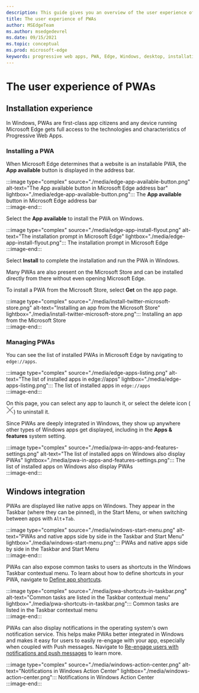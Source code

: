 ```yaml
---
description: This guide gives you an overview of the user experience of PWAs on Microsoft Edge and Windows.
title: The user experience of PWAs
author: MSEdgeTeam
ms.author: msedgedevrel
ms.date: 09/15/2021
ms.topic: conceptual
ms.prod: microsoft-edge
keywords: progressive web apps, PWA, Edge, Windows, desktop, installation, integration, microsoft store, ux
---
```

# The user experience of PWAs 

## Installation experience    

In Windows, PWAs are first-class app citizens and any device running Microsoft Edge gets full access to the technologies and characteristics of Progressive Web Apps.  

### Installing a PWA  

When Microsoft Edge determines that a website is an installable PWA, the **App available** button is displayed in the address bar.  

:::image type="complex" source="./media/edge-app-available-button.png" alt-text="The App available button in Microsoft Edge address bar" lightbox="./media/edge-app-available-button.png":::
   The **App available** button in Microsoft Edge address bar  
:::image-end:::  

Select the **App available** to install the PWA on Windows.

:::image type="complex" source="./media/edge-app-install-flyout.png" alt-text="The installation prompt in Microsoft Edge" lightbox="./media/edge-app-install-flyout.png":::
   The installation prompt in Microsoft Edge  
:::image-end:::  

Select **Install** to complete the installation and run the PWA in Windows.  

Many PWAs are also present on the Microsoft Store and can be installed directly from there without even opening Microsoft Edge.  

To install a PWA from the Microsoft Store, select **Get** on the app page.  

:::image type="complex" source="./media/install-twitter-microsoft-store.png" alt-text="Installing an app from the Microsoft Store" lightbox="./media/install-twitter-microsoft-store.png":::
   Installing an app from the Microsoft Store  
:::image-end:::  

### Managing PWAs  

You can see the list of installed PWAs in Microsoft Edge by navigating to `edge://apps`.  

:::image type="complex" source="./media/edge-apps-listing.png" alt-text="The list of installed apps in edge://apps" lightbox="./media/edge-apps-listing.png":::
   The list of installed apps in `edge://apps`  
:::image-end:::  

On this page, you can select any app to launch it, or select the delete icon \(![Uninstall app](./media/uninstall-app-button.png)\) to uninstall it.  

Since PWAs are deeply integrated in Windows, they show up anywhere other types of Windows apps get displayed, including in the **Apps & features** system setting.  

:::image type="complex" source="./media/pwa-in-apps-and-features-settings.png" alt-text="The list of installed apps on Windows also display PWAs" lightbox="./media/pwa-in-apps-and-features-settings.png":::
   The list of installed apps on Windows also display PWAs  
:::image-end:::  

## Windows integration  

PWAs are displayed like native apps on Windows. They appear in the Taskbar (where they can be pinned), in the Start Menu, or when switching between apps with `Alt`+`Tab`.  

:::image type="complex" source="./media/windows-start-menu.png" alt-text="PWAs and native apps side by side in the Taskbar and Start Menu" lightbox="./media/windows-start-menu.png":::
   PWAs and native apps side by side in the Taskbar and Start Menu  
:::image-end:::  

PWAs can also expose common tasks to users as shortcuts in the Windows Taskbar contextual menu. To learn about how to define shortcuts in your PWA, navigate to [Define app shortcuts][AppShortcutsFeature].  

:::image type="complex" source="./media/pwa-shortcuts-in-taskbar.png" alt-text="Common tasks are listed in the Taskbar contextual menu" lightbox="./media/pwa-shortcuts-in-taskbar.png":::
   Common tasks are listed in the Taskbar contextual menu  
:::image-end:::  

PWAs can also display notifications in the operating system's own notification service. This helps make PWAs better integrated in Windows and makes it easy for users to easily re-engage with your app, especially when coupled with Push messages. Navigate to [Re-engage users with notifications and push messages][PushNotficationsFeature] to learn more.  

:::image type="complex" source="./media/windows-action-center.png" alt-text="Notifications in Windows Action Center" lightbox="./media/windows-action-center.png":::
   Notifications in Windows Action Center  
:::image-end:::  


<!-- links -->
[PwaMicrosoftStore]: how-to/microsoft-store.md "Publish your Progressive Web App to the Microsoft Store | Microsoft Docs"  
[AppShortcutsFeature]: how-to/shortcuts.md "Define app shortcuts | Microsoft Docs"
[PushNotficationsFeature]: how-to/push-notifications.md "Re-engage users with notifications and push messages | Microsoft Docs"
<!-- external links -->
[Davrous20191018MythBustingPwasNewEdgeEdition]: https://www.davrous.com/2019/10/18/myth-busting-pwas-the-new-edge-edition "Myth Busting PWAs – The New Edge Edition"  
